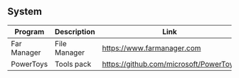 ## System

| Program | Description | Link | Plugins | Comment |
| --- | --- | --- | --- | --- |
| Far Manager | File Manager | https://www.farmanager.com |
| PowerToys | Tools pack | https://github.com/microsoft/PowerToys |

